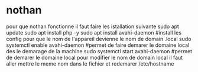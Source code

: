 # nothan

pour que nothan fonctionne il faut faire les istallation suivante
sudo apt update
sudo apt install php -y
sudo apt install avahi-daemon #install les config pour que le nom de l'appareil devienne le nom de domain .local
sudo systemctl enable avahi-daemon #permet de faire demarer le domaine local des le demarage de la machine
sudo systemctl start avahi-daemon  #permet de demarer le domaine local 
pour modifier le nom de domain local il faut aller mettre le meme nom dans le fichier et redemarer  /etc/hostname
